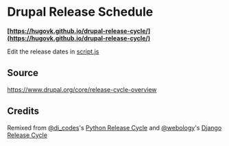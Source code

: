 Drupal Release Schedule
=======================

**[https://hugovk.github.io/drupal-release-cycle/](https://hugovk.github.io/drupal-release-cycle/)**

Edit the release dates in [script.js](script.js)

## Source

https://www.drupal.org/core/release-cycle-overview

## Credits

Remixed from
<a href="https://twitter.com/di_codes">@di_codes</a>'s
<a href="https://python-release-cycle.glitch.me/">Python Release Cycle</a> 
and
<a href="https://twitter.com/@webology">@webology</a>'s
<a href="https://django-release-cycle.glitch.me/">Django Release Cycle</a>


